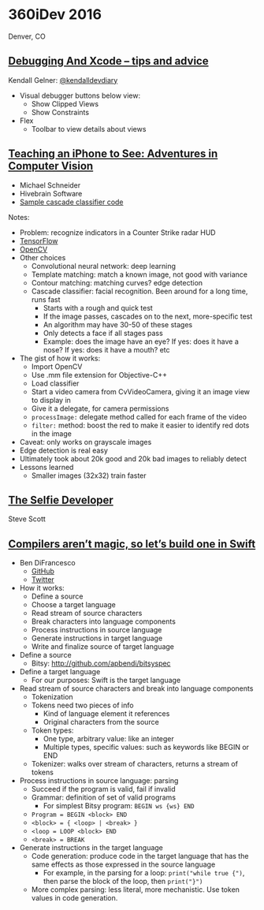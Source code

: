 # 360iDev 2016
Denver, CO

## [Debugging And Xcode – tips and advice](http://360idev.com/sessions/debugging-xcode-tips-advice/)
Kendall Gelner: [@kendalldevdiary](https://twitter.com/kendalldevdiary)

* Visual debugger buttons below view:
	* Show Clipped Views
	* Show Constraints
* Flex
	* Toolbar to view details about views

## [Teaching an iPhone to See: Adventures in Computer Vision](http://360idev.com/sessions/200-teaching-iphone-see-adventures-computer-vision/)
* Michael Schneider
* Hivebrain Software
* [Sample cascade classifier code](https://github.com/hivebrain/cascadeclassifierdemo)

Notes:

* Problem: recognize indicators in a Counter Strike radar HUD
* [TensorFlow](https://www.tensorflow.org/)
* [OpenCV](http://opencv.org/)
* Other choices
	* Convolutional neural network: deep learning
	* Template matching: match a known image, not good with variance
	* Contour matching: matching curves? edge detection
	* Cascade classifier: facial recognition. Been around for a long time, runs fast
		* Starts with a rough and quick test
		* If the image passes, cascades on to the next, more-specific test
		* An algorithm may have 30-50 of these stages
		* Only detects a face if all stages pass
		* Example: does the image have an eye? If yes: does it have a nose? If yes: does it have a mouth? etc
* The gist of how it works:
	* Import OpenCV
	* Use .mm file extension for Objective-C++
	* Load classifier
	* Start a video camera from CvVideoCamera, giving it an image view to display in
	* Give it a delegate, for camera permissions
	* `processImage:` delegate method called for each frame of the video
	* `filter:` method: boost the red to make it easier to identify red dots in the image
* Caveat: only works on grayscale images
* Edge detection is real easy
* Ultimately took about 20k good and 20k bad images to reliably detect
* Lessons learned
	* Smaller images (32x32) train faster

## [The Selfie Developer](http://360idev.com/sessions/100-selfie-developer/)
Steve Scott

## [Compilers aren’t magic, so let’s build one in Swift](http://360idev.com/sessions/300-compilers-arent-magic-lets-build-one-swift/)
* Ben DiFrancesco
	* [GitHub](https://github.com/apbendi)
	* [Twitter](http://twitter.com/bendifrancesco)
* How it works:
	* Define a source 
	* Choose a target language
	* Read stream of source characters
	* Break characters into language components
	* Process instructions in source language
	* Generate instructions in target language
	* Write and finalize source of target language
* Define a source
	* Bitsy: http://github.com/apbendi/bitsyspec
* Define a target language
	* For our purposes: Swift is the target language
* Read stream of source characters and break into language components
	* Tokenization
	* Tokens need two pieces of info
		* Kind of language element it references
		* Original characters from the source
	* Token types:
		* One type, arbitrary value: like an integer
		* Multiple types, specific values: such as keywords like BEGIN or END
	* Tokenizer: walks over stream of characters, returns a stream of tokens
* Process instructions in source language: parsing
	* Succeed if the program is valid, fail if invalid
	* Grammar: definition of set of valid programs
		* For simplest Bitsy program: `BEGIN ws {ws} END`
	* `Program = BEGIN <block> END`
	* `<block> = { <loop> | <break> }`
	* `<loop = LOOP <block> END`
	* `<break> = BREAK`
* Generate instructions in the target language
	* Code generation: produce code in the target language that has the same effects as those expressed in the source language
		* For example, in the parsing for a loop: `print("while true {")`, then parse the block of the loop, then `print("}")`
	* More complex parsing: less literal, more mechanistic. Use token values in code generation.


